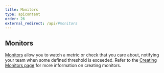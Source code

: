 ```yaml
---
title: Monitors
type: apicontent
order: 26
external_redirect: /api/#monitors
---
```

## Monitors

[Monitors][1] allow you to watch a metric or check that you care about, notifying your team when some defined threshold is exceeded.
Refer to the [Creating Monitors page][2] for more information on creating monitors.

[1]: /monitors
[2]: /monitors/monitor_types
